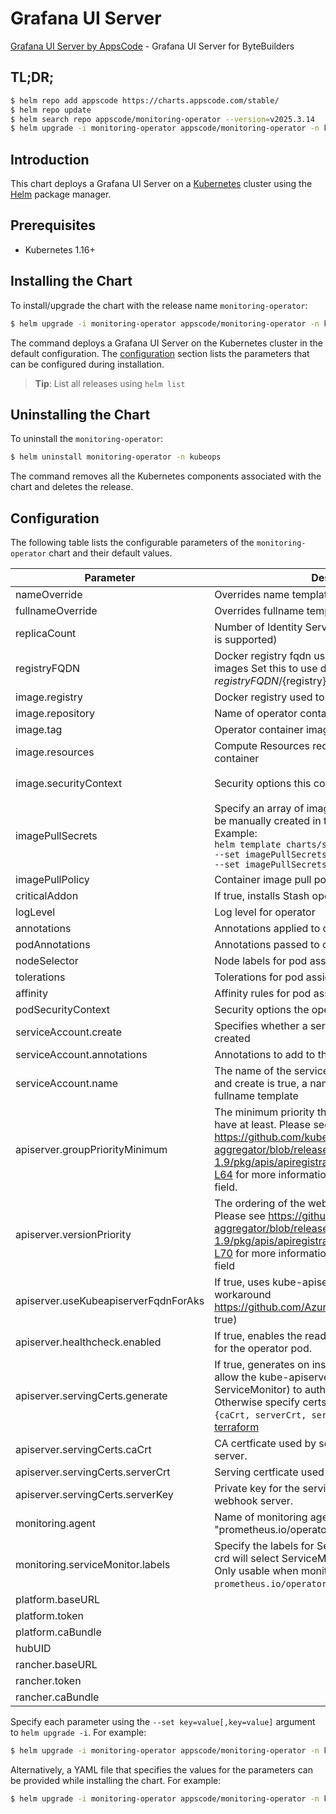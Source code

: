 # Grafana UI Server

[Grafana UI Server by AppsCode](https://github.com/open-viz/grafana-tools) - Grafana UI Server for ByteBuilders

## TL;DR;

```bash
$ helm repo add appscode https://charts.appscode.com/stable/
$ helm repo update
$ helm search repo appscode/monitoring-operator --version=v2025.3.14
$ helm upgrade -i monitoring-operator appscode/monitoring-operator -n kubeops --create-namespace --version=v2025.3.14
```

## Introduction

This chart deploys a Grafana UI Server on a [Kubernetes](http://kubernetes.io) cluster using the [Helm](https://helm.sh) package manager.

## Prerequisites

- Kubernetes 1.16+

## Installing the Chart

To install/upgrade the chart with the release name `monitoring-operator`:

```bash
$ helm upgrade -i monitoring-operator appscode/monitoring-operator -n kubeops --create-namespace --version=v2025.3.14
```

The command deploys a Grafana UI Server on the Kubernetes cluster in the default configuration. The [configuration](#configuration) section lists the parameters that can be configured during installation.

> **Tip**: List all releases using `helm list`

## Uninstalling the Chart

To uninstall the `monitoring-operator`:

```bash
$ helm uninstall monitoring-operator -n kubeops
```

The command removes all the Kubernetes components associated with the chart and deletes the release.

## Configuration

The following table lists the configurable parameters of the `monitoring-operator` chart and their default values.

|              Parameter               |                                                                                                                                                                            Description                                                                                                                                                                            |                                                                                            Default                                                                                             |
|--------------------------------------|-------------------------------------------------------------------------------------------------------------------------------------------------------------------------------------------------------------------------------------------------------------------------------------------------------------------------------------------------------------------|------------------------------------------------------------------------------------------------------------------------------------------------------------------------------------------------|
| nameOverride                         | Overrides name template                                                                                                                                                                                                                                                                                                                                           | <code>""</code>                                                                                                                                                                                |
| fullnameOverride                     | Overrides fullname template                                                                                                                                                                                                                                                                                                                                       | <code>""</code>                                                                                                                                                                                |
| replicaCount                         | Number of Identity Server replicas to create (only 1 is supported)                                                                                                                                                                                                                                                                                                | <code>1</code>                                                                                                                                                                                 |
| registryFQDN                         | Docker registry fqdn used to pull KubeDB related images Set this to use docker registry hosted at ${registryFQDN}/${registry}/${image}                                                                                                                                                                                                                            | <code>ghcr.io</code>                                                                                                                                                                           |
| image.registry                       | Docker registry used to pull operator image                                                                                                                                                                                                                                                                                                                       | <code>appscode</code>                                                                                                                                                                          |
| image.repository                     | Name of operator container image                                                                                                                                                                                                                                                                                                                                  | <code>grafana-tools</code>                                                                                                                                                                     |
| image.tag                            | Operator container image tag                                                                                                                                                                                                                                                                                                                                      | <code>""</code>                                                                                                                                                                                |
| image.resources                      | Compute Resources required by the operator container                                                                                                                                                                                                                                                                                                              | <code>{}</code>                                                                                                                                                                                |
| image.securityContext                | Security options this container should run with                                                                                                                                                                                                                                                                                                                   | <code>{"allowPrivilegeEscalation":false,"capabilities":{"drop":["ALL"]},"readOnlyRootFilesystem":true,"runAsNonRoot":true,"runAsUser":65534,"seccompProfile":{"type":"RuntimeDefault"}}</code> |
| imagePullSecrets                     | Specify an array of imagePullSecrets. Secrets must be manually created in the namespace. <br> Example: <br> `helm template charts/stash \` <br> `--set imagePullSecrets[0].name=sec0 \` <br> `--set imagePullSecrets[1].name=sec1`                                                                                                                                | <code>[]</code>                                                                                                                                                                                |
| imagePullPolicy                      | Container image pull policy                                                                                                                                                                                                                                                                                                                                       | <code>IfNotPresent</code>                                                                                                                                                                      |
| criticalAddon                        | If true, installs Stash operator as critical addon                                                                                                                                                                                                                                                                                                                | <code>false</code>                                                                                                                                                                             |
| logLevel                             | Log level for operator                                                                                                                                                                                                                                                                                                                                            | <code>3</code>                                                                                                                                                                                 |
| annotations                          | Annotations applied to operator deployment                                                                                                                                                                                                                                                                                                                        | <code>{}</code>                                                                                                                                                                                |
| podAnnotations                       | Annotations passed to operator pod(s).                                                                                                                                                                                                                                                                                                                            | <code>{}</code>                                                                                                                                                                                |
| nodeSelector                         | Node labels for pod assignment                                                                                                                                                                                                                                                                                                                                    | <code>{}</code>                                                                                                                                                                                |
| tolerations                          | Tolerations for pod assignment                                                                                                                                                                                                                                                                                                                                    | <code>[]</code>                                                                                                                                                                                |
| affinity                             | Affinity rules for pod assignment                                                                                                                                                                                                                                                                                                                                 | <code>{}</code>                                                                                                                                                                                |
| podSecurityContext                   | Security options the operator pod should run with.                                                                                                                                                                                                                                                                                                                | <code>{"fsGroup":65535}</code>                                                                                                                                                                 |
| serviceAccount.create                | Specifies whether a service account should be created                                                                                                                                                                                                                                                                                                             | <code>true</code>                                                                                                                                                                              |
| serviceAccount.annotations           | Annotations to add to the service account                                                                                                                                                                                                                                                                                                                         | <code>{}</code>                                                                                                                                                                                |
| serviceAccount.name                  | The name of the service account to use. If not set and create is true, a name is generated using the fullname template                                                                                                                                                                                                                                            | <code></code>                                                                                                                                                                                  |
| apiserver.groupPriorityMinimum       | The minimum priority the webhook api group should have at least. Please see https://github.com/kubernetes/kube-aggregator/blob/release-1.9/pkg/apis/apiregistration/v1beta1/types.go#L58-L64 for more information on proper values of this field.                                                                                                                 | <code>10000</code>                                                                                                                                                                             |
| apiserver.versionPriority            | The ordering of the webhook api inside of the group. Please see https://github.com/kubernetes/kube-aggregator/blob/release-1.9/pkg/apis/apiregistration/v1beta1/types.go#L66-L70 for more information on proper values of this field                                                                                                                              | <code>15</code>                                                                                                                                                                                |
| apiserver.useKubeapiserverFqdnForAks | If true, uses kube-apiserver FQDN for AKS cluster to workaround https://github.com/Azure/AKS/issues/522 (default true)                                                                                                                                                                                                                                            | <code>true</code>                                                                                                                                                                              |
| apiserver.healthcheck.enabled        | If true, enables the readiness and liveliness probes for the operator pod.                                                                                                                                                                                                                                                                                        | <code>false</code>                                                                                                                                                                             |
| apiserver.servingCerts.generate      | If true, generates on install/upgrade the certs that allow the kube-apiserver (and potentially ServiceMonitor) to authenticate operators pods. Otherwise specify certs in `apiserver.servingCerts.{caCrt, serverCrt, serverKey}`. See also: [example terraform](https://github.com/kubeops/installer/blob/master/charts/monitoring-operator/example-terraform.tf) | <code>true</code>                                                                                                                                                                              |
| apiserver.servingCerts.caCrt         | CA certficate used by serving certificate of webhook server.                                                                                                                                                                                                                                                                                                      | <code>""</code>                                                                                                                                                                                |
| apiserver.servingCerts.serverCrt     | Serving certficate used by webhook server.                                                                                                                                                                                                                                                                                                                        | <code>""</code>                                                                                                                                                                                |
| apiserver.servingCerts.serverKey     | Private key for the serving certificate used by webhook server.                                                                                                                                                                                                                                                                                                   | <code>""</code>                                                                                                                                                                                |
| monitoring.agent                     | Name of monitoring agent (one of "prometheus.io", "prometheus.io/operator", "prometheus.io/builtin")                                                                                                                                                                                                                                                              | <code>""</code>                                                                                                                                                                                |
| monitoring.serviceMonitor.labels     | Specify the labels for ServiceMonitor. Prometheus crd will select ServiceMonitor using these labels. Only usable when monitoring agent is `prometheus.io/operator`.                                                                                                                                                                                               | <code>{}</code>                                                                                                                                                                                |
| platform.baseURL                     |                                                                                                                                                                                                                                                                                                                                                                   | <code>""</code>                                                                                                                                                                                |
| platform.token                       |                                                                                                                                                                                                                                                                                                                                                                   | <code>""</code>                                                                                                                                                                                |
| platform.caBundle                    |                                                                                                                                                                                                                                                                                                                                                                   | <code>""</code>                                                                                                                                                                                |
| hubUID                               |                                                                                                                                                                                                                                                                                                                                                                   | <code>""</code>                                                                                                                                                                                |
| rancher.baseURL                      |                                                                                                                                                                                                                                                                                                                                                                   | <code>""</code>                                                                                                                                                                                |
| rancher.token                        |                                                                                                                                                                                                                                                                                                                                                                   | <code>""</code>                                                                                                                                                                                |
| rancher.caBundle                     |                                                                                                                                                                                                                                                                                                                                                                   | <code>""</code>                                                                                                                                                                                |


Specify each parameter using the `--set key=value[,key=value]` argument to `helm upgrade -i`. For example:

```bash
$ helm upgrade -i monitoring-operator appscode/monitoring-operator -n kubeops --create-namespace --version=v2025.3.14 --set replicaCount=1
```

Alternatively, a YAML file that specifies the values for the parameters can be provided while
installing the chart. For example:

```bash
$ helm upgrade -i monitoring-operator appscode/monitoring-operator -n kubeops --create-namespace --version=v2025.3.14 --values values.yaml
```
